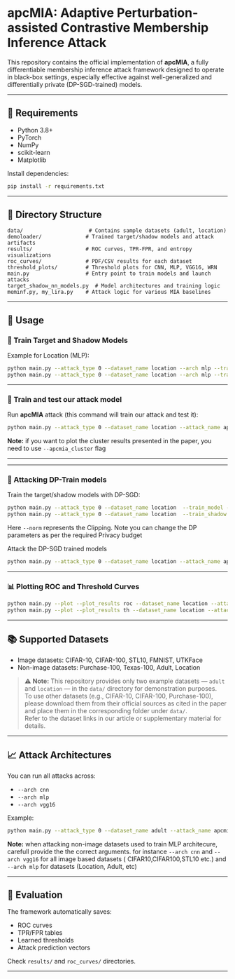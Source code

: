 # apcMIA: Adaptive Perturbation-assisted Contrastive Membership Inference Attack

This repository contains the official implementation of **apcMIA**, a fully differentiable membership inference attack framework designed to operate in black-box settings, especially effective against well-generalized and differentially private (DP-SGD-trained) models.

---

## 🧠 Requirements

- Python 3.8+
- PyTorch
- NumPy
- scikit-learn
- Matplotlib

Install dependencies:

```bash
pip install -r requirements.txt
```

---

## 📁 Directory Structure

```
data/                     # Contains sample datasets (adult, location)
demoloader/              # Trained target/shadow models and attack artifacts
results/                 # ROC curves, TPR-FPR, and entropy visualizations
roc_curves/              # PDF/CSV results for each dataset
threshold_plots/         # Threshold plots for CNN, MLP, VGG16, WRN
main.py                  # Entry point to train models and launch attacks
target_shadow_nn_models.py  # Model architectures and training logic
meminf.py, my_lira.py    # Attack logic for various MIA baselines
```

---

## 🏃 Usage

### 🔧 Train Target and Shadow Models

Example for Location (MLP):

```bash
python main.py --attack_type 0 --dataset_name location --arch mlp --train_model 
python main.py --attack_type 0 --dataset_name location --arch mlp --train_shadow

```

---

### 🚨 Train and test our attack model

Run **apcMIA** attack (this command will train our attack and test it):

```bash
python main.py --attack_type 0 --dataset_name location --attack_name apcmia --arch mlp --apcmia_cluster
```
**Note:** if you want to plot the cluster results presented in the paper, you need to use `--apcmia_cluster` flag

---

---

### 🚨 Attacking DP-Train models
Train the target/shadow models with DP-SGD:
```bash
python main.py --attack_type 0 --dataset_name location  --train_model --use_DP --noise 0.3 --norm 5 --delta 1e-5
python main.py --attack_type 0 --dataset_name location  --train_shadow --use_DP --noise 0.3 --norm 5 --delta 1e-5
```
Here `--norm` represents the Clipping. Note you can change the DP parameters as per the required Privacy budget 

Attack the DP-SGD trained models
```bash
python main.py --attack_type 0 --dataset_name location --attack_name apcmia --arch mlp --apcmia_cluster

```
---


### 📊 Plotting ROC and Threshold Curves

```bash
python main.py --plot --plot_results roc --dataset_name location --attack_name apcmia
python main.py --plot --plot_results th --dataset_name location --attack_name apcmia
```

---

## 📚 Supported Datasets

- Image datasets: CIFAR-10, CIFAR-100, STL10, FMNIST, UTKFace  
- Non-image datasets: Purchase-100, Texas-100, Adult, Location

> ⚠️ **Note:** This repository provides only two example datasets — `adult` and `location` — in the `data/` directory for demonstration purposes.  
To use other datasets (e.g., CIFAR-10, CIFAR-100, Purchase-100), please download them from their official sources as cited in the paper and place them in the corresponding folder under `data/`.  
Refer to the dataset links in our article or supplementary material for details.

---

## 📈 Attack Architectures

You can run all attacks across:

- `--arch cnn`
- `--arch mlp`
- `--arch vgg16`

Example:

```bash
python main.py --attack_type 0 --dataset_name adult --attack_name apcmia --arch mlp --apcmia_cluster
```
**Note:** when attacking non-image datasets used to train MLP architecure, carefull provide the the correct arguments. for instance `--arch cnn` and `--arch vgg16` for all image based datasets ( CIFAR10,CIFAR100,STL10 etc.) and `--arch mlp` for datasets (Location, Adult, etc)

---

## 🧪 Evaluation

The framework automatically saves:

- ROC curves
- TPR/FPR tables
- Learned thresholds
- Attack prediction vectors

Check `results/` and `roc_curves/` directories.

---

<!-- ## 📄 Citation

If you use this code, please cite our work:

> Khan et al. "Breaking the Shield of Generalization: Adaptive Perturbation-based Contrastive Membership Inference Attacks." ACM CCS 2025 (under review). -->
